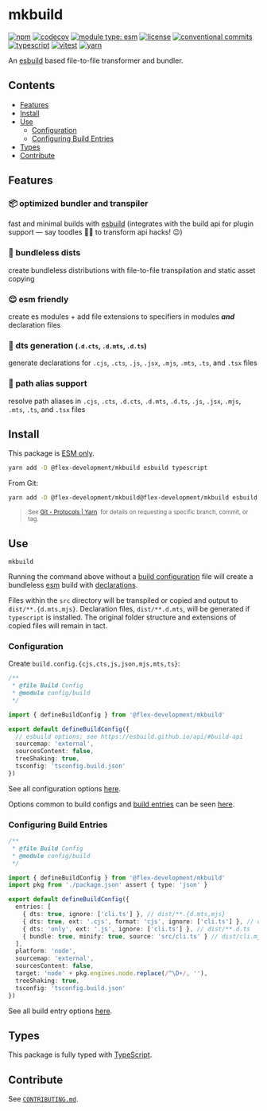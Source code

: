 # mkbuild

[![npm](https://img.shields.io/npm/v/@flex-development/mkbuild.svg)](https://npmjs.com/package/@flex-development/mkbuild)
[![codecov](https://codecov.io/gh/flex-development/mkbuild/branch/main/graph/badge.svg?token=TDSHFXPP4Z)](https://codecov.io/gh/flex-development/mkbuild)
[![module type: esm](https://img.shields.io/badge/module%20type-esm-brightgreen)](https://github.com/voxpelli/badges-cjs-esm)
[![license](https://img.shields.io/github/license/flex-development/mkbuild.svg)](LICENSE.md)
[![conventional commits](https://img.shields.io/badge/-conventional%20commits-fe5196?logo=conventional-commits&logoColor=ffffff)](https://conventionalcommits.org/)
[![typescript](https://img.shields.io/badge/-typescript-3178c6?logo=typescript&logoColor=ffffff)](https://typescriptlang.org/)
[![vitest](https://img.shields.io/badge/-vitest-6e9f18?style=flat&logo=vitest&logoColor=ffffff)](https://vitest.dev/)
[![yarn](https://img.shields.io/badge/-yarn-2c8ebb?style=flat&logo=yarn&logoColor=ffffff)](https://yarnpkg.com/)

An [esbuild][1] based file-to-file transformer and bundler.

## Contents

- [Features](#features)
- [Install](#install)
- [Use](#use)
  - [Configuration](#configuration)
  - [Configuring Build Entries](#configuring-build-entries)
- [Types](#types)
- [Contribute](#contribute)

## Features

### :package: optimized bundler and transpiler

fast and minimal builds with [esbuild][1] (integrates with the build api for plugin support &mdash; say toodles 👋🏾 to
transform api hacks! :wink:)

### :file_folder: bundleless dists

create bundleless distributions with file-to-file transpilation and static asset copying

### :relieved: esm friendly

create es modules + add file extensions to specifiers in modules **_and_** declaration files

### :bookmark_tabs: dts generation <small>(`.d.cts`, `.d.mts`, `.d.ts`)</small>

generate declarations for `.cjs`, `.cts`, `.js`, `.jsx`, `.mjs`, `.mts`, `.ts`, and `.tsx` files

### :dna: path alias support

resolve path aliases in `.cjs`, `.cts`, `.d.cts`, `.d.mts`, `.d.ts`, `.js`, `.jsx`, `.mjs`, `.mts`, `.ts`, and `.tsx`
files

## Install

This package is [ESM only][2].

```sh
yarn add -D @flex-development/mkbuild esbuild typescript
```

From Git:

```sh
yarn add -D @flex-development/mkbuild@flex-development/mkbuild esbuild typescript
```

<blockquote>
  <small>
    See <a href='https://yarnpkg.com/features/protocols#git'>Git - Protocols | Yarn</a>
    &nbsp;for details on requesting a specific branch, commit, or tag.
  </small>
</blockquote>

## Use

```shell
mkbuild
```

Running the command above without a [build configuration](#configuration) file will create a bundleless [esm][3] build
with [declarations][4].

Files within the `src` directory will be transpiled or copied and output to `dist/**.{d.mts,mjs}`. Declaration files,
`dist/**.d.mts`, will be generated if `typescript` is installed. The original folder structure and extensions of copied
files will remain in tact.

### Configuration

Create `build.config.{cjs,cts,js,json,mjs,mts,ts}`:

```typescript
/**
 * @file Build Config
 * @module config/build
 */

import { defineBuildConfig } from '@flex-development/mkbuild'

export default defineBuildConfig({
  // esbuild options; see https://esbuild.github.io/api/#build-api
  sourcemap: 'external',
  sourcesContent: false,
  treeShaking: true,
  tsconfig: 'tsconfig.build.json'
})
```

See all configuration options [here](src/interfaces/config).

Options common to build configs and [build entries](#configuring-build-entries) can be seen
[here](src/interfaces/options).

### Configuring Build Entries

```typescript
/**
 * @file Build Config
 * @module config/build
 */

import { defineBuildConfig } from '@flex-development/mkbuild'
import pkg from './package.json' assert { type: 'json' }

export default defineBuildConfig({
  entries: [
    { dts: true, ignore: ['cli.ts'] }, // dist/**.{d.mts,mjs}
    { dts: true, ext: '.cjs', format: 'cjs', ignore: ['cli.ts'] }, // dist/**.{cjs,d.cts}
    { dts: 'only', ext: '.js', ignore: ['cli.ts'] }, // dist/**.d.ts
    { bundle: true, minify: true, source: 'src/cli.ts' } // dist/cli.mjs
  ],
  platform: 'node',
  sourcemap: 'external',
  sourcesContent: false,
  target: 'node' + pkg.engines.node.replace(/^\D+/, ''),
  treeShaking: true,
  tsconfig: 'tsconfig.build.json'
})
```

See all build entry options [here](src/interfaces/entry).

## Types

This package is fully typed with [TypeScript][5].

## Contribute

See [`CONTRIBUTING.md`](CONTRIBUTING.md).

[1]: https://esbuild.github.io
[2]: https://gist.github.com/sindresorhus/a39789f98801d908bbc7ff3ecc99d99c
[3]: https://nodejs.org/api/esm.html
[4]: https://www.typescriptlang.org/docs/handbook/2/type-declarations.html
[5]: https://typescriptlang.org/
